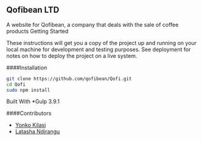 ## Qofibean LTD

A website for Qofibean, a company that deals with the sale of coffee products
Getting Started

These instructions will get you a copy of the project up and running on your local machine for development and testing purposes. See deployment for notes on how to deploy the project on a live system.

####Installation
```bash
git clone https://github.com/qofibean/Qofi.git
cd Qofi
sudo npm install
```

Built With
*Gulp 3.9.1

####Contributors
* [Yonko Kilasi](https://github.com/Yonkokilasi)
* [Latasha Ndirangu](https://github.com/LatashaWanjira)
